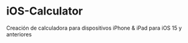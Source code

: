 # iOS-Calculator
Creación de calculadora para dispositivos iPhone &amp; iPad para iOS 15 y anteriores
